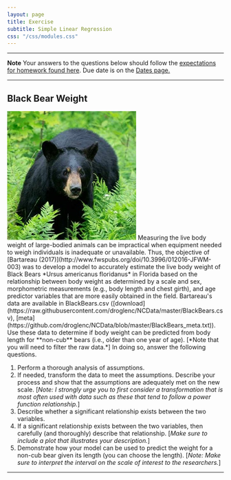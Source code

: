```yaml
---
layout: page
title: Exercise
subtitle: Simple Linear Regression
css: "/css/modules.css"
---
```


----

<div class="alert alert-warning">
  <strong>Note</strong> Your answers to the questions below should follow the <a href="../../resources/hwformat" target="_blank">expectations for homework found here</a>. Due date is on the <a href="../../resources/Dates-Current" target="_blank">Dates page.</a>
</div>

----

## Black Bear Weight
<img src="../zimgs/black-bear.jpg" alt="Black Bear" class="img-right">
Measuring the live body weight of large-bodied animals can be impractical when equipment needed to weigh individuals is inadequate or unavailable. Thus, the objective of [Bartareau (2017)](http://www.fwspubs.org/doi/10.3996/012016-JFWM-003) was to develop a model to accurately estimate the live body weight of Black Bears *Ursus americanus floridanus* in Florida based on the relationship between body weight as determined by a scale and sex, morphometric measurements (e.g., body length and chest girth), and age predictor variables that are more easily obtained in the field. Bartareau's data are available in BlackBears.csv  ([download](https://raw.githubusercontent.com/droglenc/NCData/master/BlackBears.csv), [meta](https://github.com/droglenc/NCData/blob/master/BlackBears_meta.txt)). Use these data to determine if body weight can be predicted from body length for **non-cub** bears (i.e., older than one year of age). [*Note that you will need to filter the raw data.*] In doing so, answer the following questions.

1. Perform a thorough analysis of assumptions.
1. If needed, transform the data to meet the assumptions. Describe your process and show that the assumptions are adequately met on the new scale. [*Note: I strongly urge you to first consider a transformation that is most often used with data such as these that tend to follow a power function relationship.*]
1. Describe whether a significant relationship exists between the two variables.
1. If a significant relationship exists between the two variables, then carefully (and thoroughly) describe that relationship. [*Make sure to include a plot that illustrates your description.*]
1. Demonstrate how your model can be used to predict the weight for a non-cub bear given its length (you can choose the length). [*Note: Make sure to interpret the interval on the scale of interest to the researchers.*]

----
